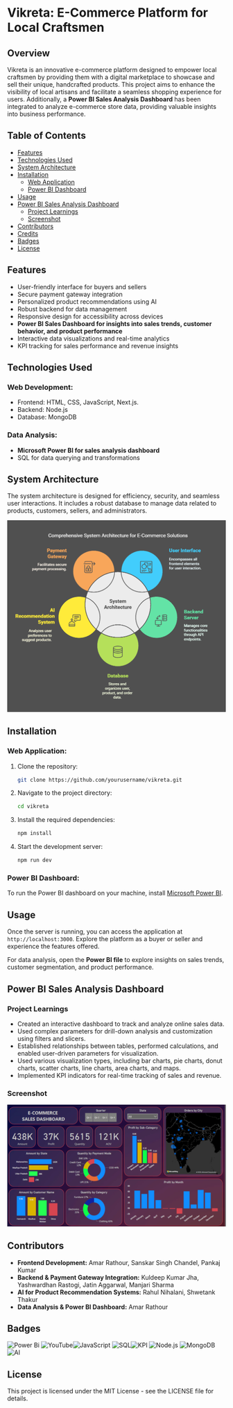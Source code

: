 # Vikreta: E-Commerce Platform for Local Craftsmen

## Overview

Vikreta is an innovative e-commerce platform designed to empower local craftsmen by providing them with a digital marketplace to showcase and sell their unique, handcrafted products. This project aims to enhance the visibility of local artisans and facilitate a seamless shopping experience for users. Additionally, a **Power BI Sales Analysis Dashboard** has been integrated to analyze e-commerce store data, providing valuable insights into business performance.

## Table of Contents

- [Features](#features)
- [Technologies Used](#technologies-used)
- [System Architecture](#system-architecture)
- [Installation](#installation)
  - [Web Application](#web-application)
  - [Power BI Dashboard](#power-bi-dashboard)
- [Usage](#usage)
- [Power BI Sales Analysis Dashboard](#power-bi-sales-analysis-dashboard)
  - [Project Learnings](#project-learnings)
  - [Screenshot](#screenshot)
- [Contributors](#contributors)
- [Credits](#credits)
- [Badges](#badges)
- [License](#license)

## Features

- User-friendly interface for buyers and sellers
- Secure payment gateway integration
- Personalized product recommendations using AI
- Robust backend for data management
- Responsive design for accessibility across devices
- **Power BI Sales Dashboard for insights into sales trends, customer behavior, and product performance**
- Interactive data visualizations and real-time analytics
- KPI tracking for sales performance and revenue insights

## Technologies Used

### Web Development:

- Frontend: HTML, CSS, JavaScript, Next.js.
- Backend: Node.js
- Database: MongoDB


### Data Analysis:

- **Microsoft Power BI for sales analysis dashboard**
- SQL for data querying and transformations

## System Architecture

The system architecture is designed for efficiency, security, and seamless user interactions. It includes a robust database to manage data related to products, customers, sellers, and administrators.

![Architecture Diagram](https://github.com/amanrathour14/Vikreta/blob/main/diagram.png)

## Installation

### Web Application:

1. Clone the repository:
   ```sh
   git clone https://github.com/yourusername/vikreta.git
   ```
2. Navigate to the project directory:
   ```sh
   cd vikreta
   ```
3. Install the required dependencies:
   ```sh
   npm install
   ```
4. Start the development server:
   ```sh
   npm run dev
   ```

### Power BI Dashboard:

To run the Power BI dashboard on your machine, install [Microsoft Power BI](https://powerbi.microsoft.com/en-us/downloads/).

## Usage

Once the server is running, you can access the application at `http://localhost:3000`. Explore the platform as a buyer or seller and experience the features offered.

For data analysis, open the **Power BI file** to explore insights on sales trends, customer segmentation, and product performance.

## Power BI Sales Analysis Dashboard

### Project Learnings

- Created an interactive dashboard to track and analyze online sales data.
- Used complex parameters for drill-down analysis and customization using filters and slicers.
- Established relationships between tables, performed calculations, and enabled user-driven parameters for visualization.
- Used various visualization types, including bar charts, pie charts, donut charts, scatter charts, line charts, area charts, and maps.
- Implemented KPI indicators for real-time tracking of sales and revenue.

### Screenshot
![dashboard preview](https://github.com/amanrathour14/Vikreta/blob/main/E-Commerce-Store-Analysis--main/Dashboard.png)

## Contributors

- **Frontend Development:** Amar Rathour, Sanskar Singh Chandel, Pankaj Kumar
- **Backend & Payment Gateway Integration:** Kuldeep Kumar Jha, Yashwardhan Rastogi, Jatin Aggarwal, Manjari Sharma
- **AI for Product Recommendation Systems:** Rahul Nihalani, Shwetank Thakur
- **Data Analysis & Power BI Dashboard:** Amar Rathour


## Badges

![Power Bi](https://img.shields.io/badge/power_bi-F2C811?style=for-the-badge&logo=powerbi&logoColor=black)
![YouTube](https://img.shields.io/badge/YouTube-%23FF0000.svg?style=for-the-badge&logo=YouTube&logoColor=white)![JavaScript](https://img.shields.io/badge/JavaScript-F7DF1E?style=for-the-badge&logo=javascript&logoColor=black)
![SQL](https://img.shields.io/badge/SQL-4479A1?style=for-the-badge&logo=postgresql&logoColor=white)![KPI](https://img.shields.io/badge/KPI-Analytics-red?style=for-the-badge&logo=data) ![Node.js](https://img.shields.io/badge/Node.js-43853D?style=for-the-badge&logo=node.js&logoColor=white) ![MongoDB](https://img.shields.io/badge/MongoDB-47A248?style=for-the-badge&logo=mongodb&logoColor=white) ![AI](https://img.shields.io/badge/AI-DeepLearning-blue?style=for-the-badge&logo=ai)


## License

This project is licensed under the MIT License - see the LICENSE file for details.
